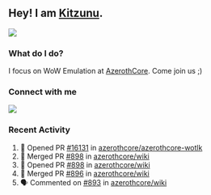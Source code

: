 ## Hey! I am [Kitzunu](https://Github.com/Kitzunu).

<!--<a href="https://github-readme-stats.kitzunu.vercel.app/api?username=Kitzunu&show_icons=true&theme=dark">
  <img align="center" src="https://github-readme-stats.kitzunu.vercel.app/api?username=Kitzunu&show_icons=true&theme=dark" />
</a>-->
<a href="https://github-readme-stats.kitzunu.vercel.app/api?username=Kitzunu&show_icons=true&theme=dark">
  <img align="center" src="https://github-readme-stats.vercel.app/api/top-langs/?username=Kitzunu&layout=compact&theme=dark" />
</a>

### What do I do?

I focus on WoW Emulation at [AzerothCore](https://Github.com/AzerothCore). Come join us ;)

### Connect with me
[![](https://img.shields.io/badge/AzerothCore%20Discord-Connect%20with%20me!-green)](https://discord.com/invite/gkt4y2x)

### Recent Activity

<!--START_SECTION:activity-->
1. 💪 Opened PR [#16131](https://github.com/azerothcore/azerothcore-wotlk/pull/16131) in [azerothcore/azerothcore-wotlk](https://github.com/azerothcore/azerothcore-wotlk)
2. 🎉 Merged PR [#898](https://github.com/azerothcore/wiki/pull/898) in [azerothcore/wiki](https://github.com/azerothcore/wiki)
3. 💪 Opened PR [#898](https://github.com/azerothcore/wiki/pull/898) in [azerothcore/wiki](https://github.com/azerothcore/wiki)
4. 🎉 Merged PR [#896](https://github.com/azerothcore/wiki/pull/896) in [azerothcore/wiki](https://github.com/azerothcore/wiki)
5. 🗣 Commented on [#893](https://github.com/azerothcore/wiki/issues/893) in [azerothcore/wiki](https://github.com/azerothcore/wiki)
<!--END_SECTION:activity-->
